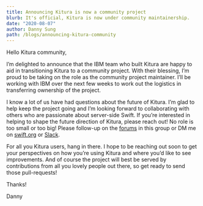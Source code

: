 ```yaml
---
title: Announcing Kitura is now a community project
blurb: It's official, Kitura is now under community maintainership.
date: "2020-08-07"
author: Danny Sung
path: /blogs/announcing-kitura-community
---
```


Hello Kitura community,

I’m delighted to announce that the IBM team who built Kitura are happy to aid
in transitioning Kitura to a community project. With their blessing, I’m proud
to be taking on the role as the community project maintainer. I’ll be working
with IBM over the next few weeks to work out the logistics in transferring
ownership of the project.

I know a lot of us have had questions about the future of Kitura. I’m glad to
help keep the project going and I’m looking forward to collaborating with
others who are passionate about server-side Swift. If you’re interested in
helping to shape the future direction of Kitura, please reach out! No role is
too small or too big! Please follow-up on the
[forums](https://forums.swift.org/c/related-projects/kitura/31) in this group
or DM me on [swift.org](https://forums.swift.org/u/dannys42) or
[Slack](http://swift-at-ibm-slack.mybluemix.net/).

For all you Kitura users, hang in there. I hope to be reaching out soon to get
your perspectives on how you’re using Kitura and where you’d like to see
improvements. And of course the project will best be served by contributions
from all you lovely people out there, so get ready to send those pull-requests!

Thanks!

Danny

